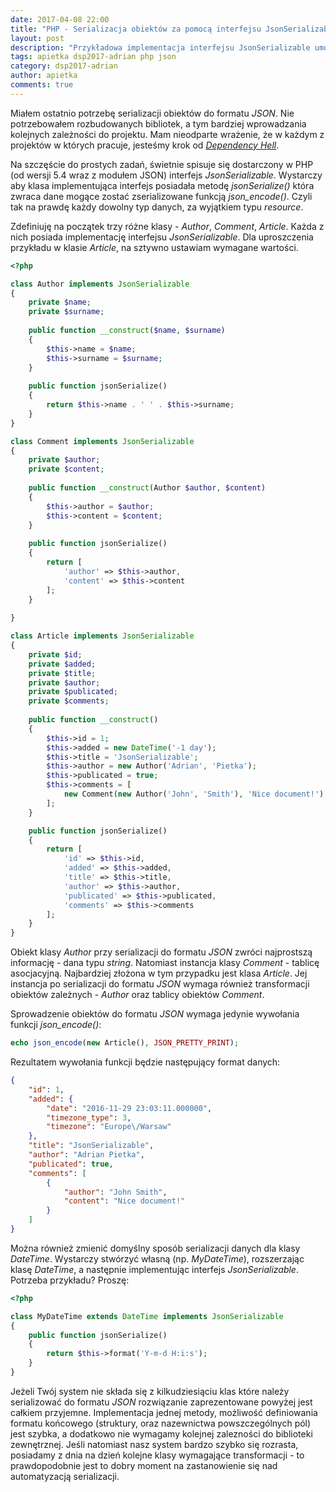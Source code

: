 ```yaml
---
date: 2017-04-08 22:00
title: "PHP - Serializacja obiektów za pomocą interfejsu JsonSerializable"
layout: post
description: "Przykładowa implementacja interfejsu JsonSerializable umożliwiającego serializację obiektów do formatu JSON."
tags: apietka dsp2017-adrian php json
category: dsp2017-adrian
author: apietka
comments: true
---
```


Miałem ostatnio potrzebę serializacji obiektów do formatu *JSON*. Nie potrzebowałem rozbudowanych bibliotek, a tym bardziej wprowadzania kolejnych zależności do projektu. Mam nieodparte wrażenie, że w każdym z projektów w których pracuje, jesteśmy krok od *[Dependency Hell](https://en.wikipedia.org/wiki/Dependency_hell)*.

Na szczęście do prostych zadań, świetnie spisuje się dostarczony w PHP (od wersji 5.4 wraz z modułem JSON) interfejs *JsonSerializable*. Wystarczy aby klasa implementująca interfejs posiadała metodę *jsonSerialize()* która zwraca dane mogące zostać zserializowane funkcją *json_encode()*. Czyli tak na prawdę każdy dowolny typ danych, za wyjątkiem typu *resource*.

Zdefiniuję na początek trzy różne klasy - *Author*, *Comment*, *Article*. Każda z nich posiada implementację interfejsu *JsonSerializable*. Dla uproszczenia przykładu w klasie *Article*, na sztywno ustawiam wymagane wartości.

~~~php
<?php

class Author implements JsonSerializable
{
    private $name;
    private $surname;
    
    public function __construct($name, $surname)
    {
        $this->name = $name;
        $this->surname = $surname;
    }
    
    public function jsonSerialize()
    {
        return $this->name . ' ' . $this->surname;
    }
}

class Comment implements JsonSerializable
{
    private $author;
    private $content;
    
    public function __construct(Author $author, $content)
    {
        $this->author = $author;
        $this->content = $content;
    }
    
    public function jsonSerialize()
    {
        return [
            'author' => $this->author,
            'content' => $this->content
        ];
    }
    
}

class Article implements JsonSerializable
{
    private $id;
    private $added;
    private $title;
    private $author;
    private $publicated;
    private $comments;
    
    public function __construct()
    {
        $this->id = 1;
        $this->added = new DateTime('-1 day');
        $this->title = 'JsonSerializable';
        $this->author = new Author('Adrian', 'Pietka');
        $this->publicated = true;
        $this->comments = [
            new Comment(new Author('John', 'Smith'), 'Nice document!')
        ];
    }

    public function jsonSerialize()
    {
        return [
            'id' => $this->id,
            'added' => $this->added,
            'title' => $this->title,
            'author' => $this->author,
            'publicated' => $this->publicated,
            'comments' => $this->comments
        ];
    }
}
~~~

Obiekt klasy *Author* przy serializacji do formatu *JSON* zwróci najprostszą informację - dana typu *string*. Natomiast instancja klasy *Comment* - tablicę asocjacyjną. Najbardziej złożona w tym przypadku jest klasa *Article*. Jej instancja po serializacji do formatu *JSON* wymaga również transformacji obiektów zależnych - *Author* oraz tablicy obiektów *Comment*.

Sprowadzenie obiektów do formatu *JSON* wymaga jedynie wywołania funkcji *json_encode()*:

~~~php    
echo json_encode(new Article(), JSON_PRETTY_PRINT);
~~~

Rezultatem wywołania funkcji będzie następujący format danych:

~~~json
{
    "id": 1,
    "added": {
        "date": "2016-11-29 23:03:11.000000",
        "timezone_type": 3,
        "timezone": "Europe\/Warsaw"
    },
    "title": "JsonSerializable",
    "author": "Adrian Pietka",
    "publicated": true,
    "comments": [
        {
            "author": "John Smith",
            "content": "Nice document!"
        }
    ]
}
~~~

Można również zmienić domyślny sposób serializacji danych dla klasy *DateTime*. Wystarczy stwórzyć własną (np. *MyDateTime*), rozszerzając klasę *DateTime*, a następnie implementując interfejs *JsonSerializable*. Potrzeba przykładu? Proszę:

~~~php
<?php

class MyDateTime extends DateTime implements JsonSerializable
{
    public function jsonSerialize()
    {
        return $this->format('Y-m-d H:i:s');
    }
}
~~~

Jeżeli Twój system nie składa się z kilkudziesiąciu klas które należy serializować do formatu *JSON* rozwiązanie zaprezentowane powyżej jest całkiem przyjemne. Implementacja jednej metody, możliwość definiowania formatu końcowego (struktury, oraz nazewnictwa powszczególnych pól) jest szybka, a dodatkowo nie wymagamy kolejnej zalezności do biblioteki zewnętrznej. Jeśli natomiast nasz system bardzo szybko się rozrasta, posiadamy z dnia na dzień kolejne klasy wymagające transformacji - to prawdopodobnie jest to dobry moment na zastanowienie się nad automatyzacją serializacji.